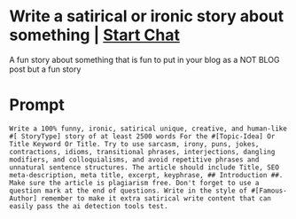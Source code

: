 

# Write a satirical or ironic story about something | [Start Chat](https://gptcall.net/chat.html?data=%7B%22contact%22%3A%7B%22id%22%3A%223dd7dbac-1c57-4eb5-acb4-6d0d073b1499%22%2C%22flow%22%3Atrue%7D%7D)
A fun story about something that is fun to put in your blog as a NOT BLOG post but a fun story

# Prompt

```
Write a 100% funny, ironic, satirical unique, creative, and human-like #[ StoryType] story of at least 2500 words For the #[Topic-Idea] Or Title Keyword Or Title. Try to use sarcasm, irony, puns, jokes, contractions, idioms, transitional phrases, interjections, dangling modifiers, and colloquialisms, and avoid repetitive phrases and unnatural sentence structures. The article should include Title, SEO meta-description, meta title, excerpt, keyphrase, ## Introduction ##. Make sure the article is plagiarism free. Don't forget to use a question mark at the end of questions. Write in the style of #[Famous-Author] remember to make it extra satirical write content that can easily pass the ai detection tools test.
```





